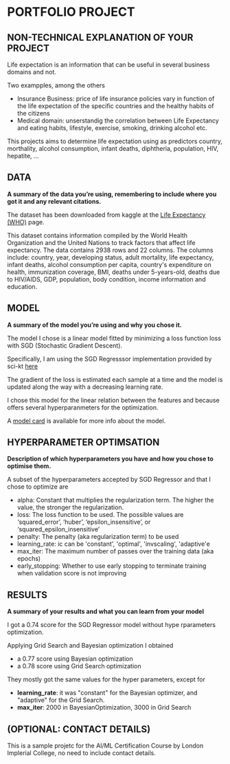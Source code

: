 # PORTFOLIO PROJECT


## NON-TECHNICAL EXPLANATION OF YOUR PROJECT

Life expectation is an information that can be useful in several business domains and not. 

Two exampples, among the others

 - Insurance Business: price of life insurance policies vary in function of the life expectation of the specific countries and the healthy habits of the citizens
 - Medical domain: unserstandig the correlation between Life Expectancy and  eating habits, lifestyle, exercise, smoking, drinking alcohol etc.

This projects aims to determine life expectation using as predictors country, morthality, alcohol consumption, infant deaths, diphtheria, population, HIV, hepatite, ...

## DATA
**A summary of the data you’re using, remembering to include where you got it and any relevant citations.**

The dataset has been downloaded from kaggle at the [Life Expectancy (WHO)](https://www.kaggle.com/datasets/kumarajarshi/life-expectancy-who) page.

This dataset contains information compiled by the World Health Organization and the United Nations to track factors that affect life expectancy. The data contains 2938 rows and 22 columns. The columns include: country, year, developing status, adult mortality, life expectancy, infant deaths, alcohol consumption per capita, country's expenditure on health, immunization coverage, BMI, deaths under 5-years-old, deaths due to HIV/AIDS, GDP, population, body condition, income information and education.


## MODEL 
**A summary of the model you’re using and why you chose it.**

The model I chose is a linear model fitted by minimizing a loss function loss with SGD (Stochastic Gradient Descent).

Specifically, I am using the SGD Regresssor implementation provided by sci-kt [here](https://scikit-learn.org/stable/modules/generated/sklearn.linear_model.SGDRegressor.html#sklearn.linear_model.SGDRegressor)

The gradient of the loss is estimated each sample at a time and the model is updated along the way with a decreasing learning rate.

I chose this model for the linear relation between the features and because offers several hyperparanmeters for the optimization.

A [model card](model_card.md) is available for more info about the model.

## HYPERPARAMETER OPTIMSATION
**Description of which hyperparameters you have and how you chose to optimise them.**

A subset of the hyperparameters accepted by SGD Regressor and that I chose to optimize are

- alpha: Constant that multiplies the regularization term. The higher the value, the stronger the regularization.
- loss: The loss function to be used. The possible values are ‘squared_error’, ‘huber’, ‘epsilon_insensitive’, or ‘squared_epsilon_insensitive’
- penalty: The penalty (aka regularization term) to be used
- learning_rate: ic can be 'constant', 'optimal', 'invscaling', 'adaptive'e 
- max_iter: The maximum number of passes over the training data (aka epochs)
- early_stopping: Whether to use early stopping to terminate training when validation score is not improving

## RESULTS
**A summary of your results and what you can learn from your model**

I got a 0.74 score for the SGD Regressor model without hype rparameters optimization.

Applying Grid Search and Bayesian optimization I obtained 

 - a 0.77 score using Bayesian optimization
 - a 0.78 score using Grid Search optimization

 They mostly got the same values for the hyper parameters, except for
 - **learning_rate**: it was "constant" for the Bayesian optimizer, and "adaptive" for the Grid Search.
 - **max_iter**: 2000 in BayesianOptimization, 3000 in Grid Search

## (OPTIONAL: CONTACT DETAILS)

This is a sample projetc for the AI/ML Certification Course by London Implerial College, no need to include contact details.
